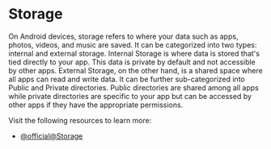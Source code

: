 # Storage

On Android devices, storage refers to where your data such as apps, photos, videos, and music are saved. It can be categorized into two types: internal and external storage. Internal Storage is where data is stored that's tied directly to your app. This data is private by default and not accessible by other apps. External Storage, on the other hand, is a shared space where all apps can read and write data. It can be further sub-categorized into Public and Private directories. Public directories are shared among all apps while private directories are specific to your app but can be accessed by other apps if they have the appropriate permissions.

Visit the following resources to learn more:

- [@official@Storage](https://developer.android.com/guide/topics/data/data-storage)
